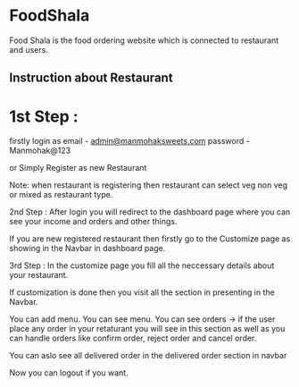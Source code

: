 # FoodShala
Food Shala is the food ordering website which is connected to restaurant and users.

## Instruction about Restaurant 

# 1st Step :
firstly login as
email - admin@manmohaksweets.com
password - Manmohak@123

or Simply Register as new Restaurant

Note: when restaurant is registering then restaurant can select veg non veg or mixed as restaurant type.

2nd Step : 
After login you will redirect to the dashboard page where you can see your income and orders and other things.

If you are new registered restaurant then firstly go to the Customize page as showing in  the Navbar in dashboard page.

3rd Step : 
In the customize page you fill all the neccessary details about your restaurant.
	   
If customization is done then you visit all the section in presenting in the Navbar.

You can add menu. 
You can see menu.
You can see orders -> if the user place any order in your retaturant you will see in this section as well as you can handle orders like confirm order, reject order and cancel order.

You can aslo see all delivered order in the delivered order section in navbar

Now you can logout if you want.

